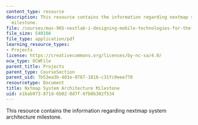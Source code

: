 ```yaml
---
content_type: resource
description: This resource contains the information regarding nextmap system architecture
  milestone.
file: /courses/mas-965-nextlab-i-designing-mobile-technologies-for-the-next-billion-users-fall-2008/e1bab973871d6b020d7f6fb0b302f534_MITMAS_965F08_nextmap_m3.pdf
file_size: 540166
file_type: application/pdf
learning_resource_types:
- Projects
license: https://creativecommons.org/licenses/by-nc-sa/4.0/
ocw_type: OCWFile
parent_title: Projects
parent_type: CourseSection
parent_uid: 7b53ea3b-401e-0767-1816-c31fc0eee770
resourcetype: Document
title: Nxtmap System Architecture Milestone
uid: e1bab973-871d-6b02-0d7f-6fb0b302f534
---
```

This resource contains the information regarding nextmap system architecture milestone.